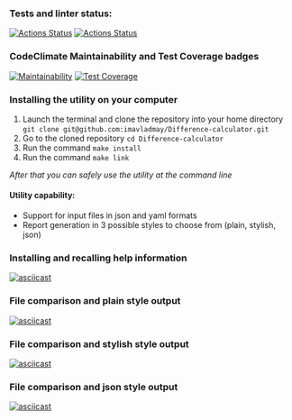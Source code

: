 ### Tests and linter status:
[![Actions Status](https://github.com/imavladmay/frontend-project-46/workflows/hexlet-check/badge.svg)](https://github.com/imavladmay/frontend-project-46/actions) [![Actions Status](https://github.com/imavladmay/frontend-project-46/actions/workflows/tests.yml/badge.svg)](https://github.com/imavladmay/frontend-project-46/actions/workflows/tests.yml)
### CodeClimate Maintainability and Test Coverage badges
[![Maintainability](https://api.codeclimate.com/v1/badges/0bcaed960e9184ec0c09/maintainability)](https://codeclimate.com/github/imavladmay/Difference-calculator/maintainability) [![Test Coverage](https://api.codeclimate.com/v1/badges/0bcaed960e9184ec0c09/test_coverage)](https://codeclimate.com/github/imavladmay/Difference-calculator/test_coverage)

### Installing the utility on your computer
1. Launch the terminal and clone the repository into your home directory
```git clone git@github.com:imavladmay/Difference-calculator.git```
2. Go to the cloned repository ```cd Difference-calculator```
3. Run the command ```make install```
4. Run the command ```make link```

*After that you can safely use the utility at the command line*

#### Utility capability:
- Support for input files in json and yaml formats 
- Report generation in 3 possible styles to choose from (plain, stylish, json)

### Installing and recalling help information

[![asciicast](https://asciinema.org/a/38ozOWsnlwgtuHgjCR0S2NPze.svg)](https://asciinema.org/a/38ozOWsnlwgtuHgjCR0S2NPze)

### File comparison and plain style output

[![asciicast](https://asciinema.org/a/GxAGPDPirvms7FJAeJym2Z8UN.svg)](https://asciinema.org/a/GxAGPDPirvms7FJAeJym2Z8UN)
 
### File comparison and stylish style output

[![asciicast](https://asciinema.org/a/07He8KynNbAlR4JkYYTtBxcP6.svg)](https://asciinema.org/a/07He8KynNbAlR4JkYYTtBxcP6)
 
### File comparison and json style output

[![asciicast](https://asciinema.org/a/BxIDgs1FyQShka6cxsrqWKUHH.svg)](https://asciinema.org/a/BxIDgs1FyQShka6cxsrqWKUHH)
